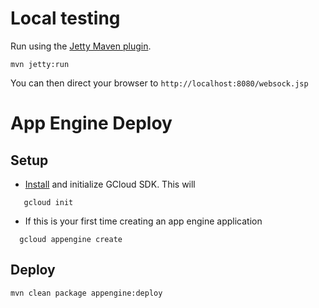 # Local testing

Run using the [Jetty Maven plugin](http://www.eclipse.org/jetty/documentation/9.4.x/jetty-maven-plugin.html).
```
mvn jetty:run
```
You can then direct your browser to `http://localhost:8080/websock.jsp`


# App Engine Deploy

## Setup

 - [Install](https://cloud.google.com/sdk/) and initialize GCloud SDK. This will
 ```
    gcloud init
 ```
-  If this is your first time creating an app engine application
  ```
    gcloud appengine create
  ```

## Deploy

```
mvn clean package appengine:deploy
```
